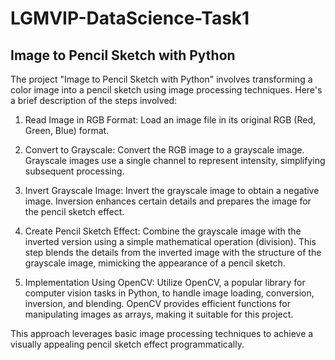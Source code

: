 # LGMVIP-DataScience-Task1
## Image to Pencil Sketch with Python
The project "Image to Pencil Sketch with Python" involves transforming a color image into a pencil sketch using image processing techniques. Here's a brief description of the steps involved:

1. Read Image in RGB Format: Load an image file in its original RGB (Red, Green, Blue) format.

2. Convert to Grayscale: Convert the RGB image to a grayscale image. Grayscale images use a single channel to represent intensity, simplifying subsequent processing.

3. Invert Grayscale Image: Invert the grayscale image to obtain a negative image. Inversion enhances certain details and prepares the image for the pencil sketch effect.

4. Create Pencil Sketch Effect: Combine the grayscale image with the inverted version using a simple mathematical operation (division). This step blends the details from the inverted image with the structure of the grayscale image, mimicking the appearance of a pencil sketch.

5. Implementation Using OpenCV: Utilize OpenCV, a popular library for computer vision tasks in Python, to handle image loading, conversion, inversion, and blending. OpenCV provides efficient functions for manipulating images as arrays, making it suitable for this project.

This approach leverages basic image processing techniques to achieve a visually appealing pencil sketch effect programmatically.
